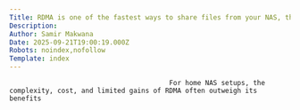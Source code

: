 ```yaml
---
Title: RDMA is one of the fastest ways to share files from your NAS, these are 6 reasons why you don't need it
Description: 
Author: Samir Makwana
Date: 2025-09-21T19:00:19.000Z
Robots: noindex,nofollow
Template: index
---
```


                                            For home NAS setups, the complexity, cost, and limited gains of RDMA often outweigh its benefits
                                        